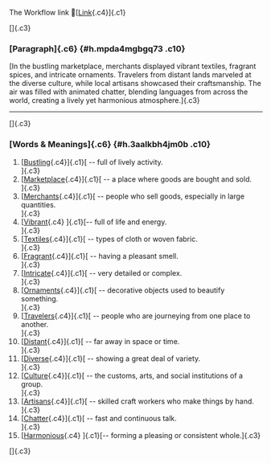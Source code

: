The Workflow link
👏[[Link](https://www.google.com/url?q=http://www.google.com&sa=D&source=editors&ust=1757777890329301&usg=AOvVaw2XTpqtOePgI6BYFvFGEHTS){.c4}]{.c1}

[]{.c3}

### [Paragraph]{.c6} {#h.mpda4mgbgq73 .c10}

[In the bustling marketplace, merchants displayed vibrant textiles,
fragrant spices, and intricate ornaments. Travelers from distant lands
marveled at the diverse culture, while local artisans showcased their
craftsmanship. The air was filled with animated chatter, blending
languages from across the world, creating a lively yet harmonious
atmosphere.]{.c3}

------------------------------------------------------------------------

[]{.c3}

### [Words & Meanings]{.c6} {#h.3aalkbh4jm0b .c10}

1.  [[Bustling](https://www.google.com/url?q=http://www.google.com&sa=D&source=editors&ust=1757777890331365&usg=AOvVaw0BPNZ6ZL_cTiVLTHV7aagR){.c4}]{.c1}[ --
    full of lively activity.\
    ]{.c3}
2.  [[Marketplace](https://www.google.com/url?q=http://www.google.com&sa=D&source=editors&ust=1757777890331802&usg=AOvVaw1ZikNZdMAL8-3MFONpdNX0){.c4}]{.c1}[ --
    a place where goods are bought and sold.\
    ]{.c3}
3.  [[Merchants](https://www.google.com/url?q=http://www.google.com&sa=D&source=editors&ust=1757777890332283&usg=AOvVaw1JdXhFfCICANGO1KnkF8UU){.c4}]{.c1}[ --
    people who sell goods, especially in large quantities.\
    ]{.c3}
4.  [[Vibrant](https://www.google.com/url?q=http://www.google.com&sa=D&source=editors&ust=1757777890332726&usg=AOvVaw0a8fVJBkRxOk6NO1Bb2C0H){.c4}
    ]{.c1}[-- full of life and energy.\
    ]{.c3}
5.  [[Textiles](https://www.google.com/url?q=http://www.google.com&sa=D&source=editors&ust=1757777890333044&usg=AOvVaw3jP8trP8KdQEIPEHPU5eWk){.c4}]{.c1}[ --
    types of cloth or woven fabric.\
    ]{.c3}
6.  [[Fragrant](https://www.google.com/url?q=http://www.google.com&sa=D&source=editors&ust=1757777890333451&usg=AOvVaw22jx61mgY4JRyUA6NzTg8z){.c4}]{.c1}[ --
    having a pleasant smell.\
    ]{.c3}
7.  [[Intricate](https://www.google.com/url?q=http://www.google.com&sa=D&source=editors&ust=1757777890333813&usg=AOvVaw2IqcJ4IrYoxlIfQ8FJJE2z){.c4}]{.c1}[ --
    very detailed or complex.\
    ]{.c3}
8.  [[Ornaments](https://www.google.com/url?q=http://www.google.com&sa=D&source=editors&ust=1757777890334159&usg=AOvVaw2GpUBthAEY-cs5JyEfzKeZ){.c4}]{.c1}[ --
    decorative objects used to beautify something.\
    ]{.c3}
9.  [[Travelers](https://www.google.com/url?q=http://www.google.com&sa=D&source=editors&ust=1757777890334485&usg=AOvVaw0pRVR6rgqrNQ1CazY9XzzK){.c4}]{.c1}[ --
    people who are journeying from one place to another.\
    ]{.c3}
10. [[Distant](https://www.google.com/url?q=http://www.google.com&sa=D&source=editors&ust=1757777890334903&usg=AOvVaw2imEqId5DwA4eUoZaxEKqt){.c4}]{.c1}[ --
    far away in space or time.\
    ]{.c3}
11. [[Diverse](https://www.google.com/url?q=http://www.google.com&sa=D&source=editors&ust=1757777890335210&usg=AOvVaw2EPyclEvp0FHZq_Gsq6GhJ){.c4}]{.c1}[ --
    showing a great deal of variety.\
    ]{.c3}
12. [[Culture](https://www.google.com/url?q=http://www.google.com&sa=D&source=editors&ust=1757777890335548&usg=AOvVaw1Tp75fmaIHrUwL7I7T7ZHC){.c4}]{.c1}[ --
    the customs, arts, and social institutions of a group.\
    ]{.c3}
13. [[Artisans](https://www.google.com/url?q=http://www.google.com&sa=D&source=editors&ust=1757777890336008&usg=AOvVaw1vVmUywsWb9RHu_oGzPu2D){.c4}]{.c1}[ --
    skilled craft workers who make things by hand.\
    ]{.c3}
14. [[Chatter](https://www.google.com/url?q=http://www.google.com&sa=D&source=editors&ust=1757777890336462&usg=AOvVaw2VxLUl-XmTkQVeRfSw9B39){.c4}]{.c1}[ --
    fast and continuous talk.\
    ]{.c3}
15. [[Harmonious](https://www.google.com/url?q=http://www.google.com&sa=D&source=editors&ust=1757777890336830&usg=AOvVaw10-dVyvC32uFIvPsr2G-EH){.c4}
    ]{.c1}[-- forming a pleasing or consistent whole.]{.c3}

[]{.c3}
